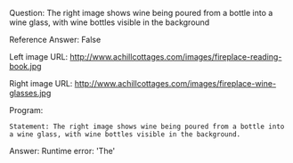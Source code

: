 Question: The right image shows wine being poured from a bottle into a wine glass, with wine bottles visible in the background

Reference Answer: False

Left image URL: http://www.achillcottages.com/images/fireplace-reading-book.jpg

Right image URL: http://www.achillcottages.com/images/fireplace-wine-glasses.jpg

Program:

```
Statement: The right image shows wine being poured from a bottle into a wine glass, with wine bottles visible in the background.
```
Answer: Runtime error: 'The'

